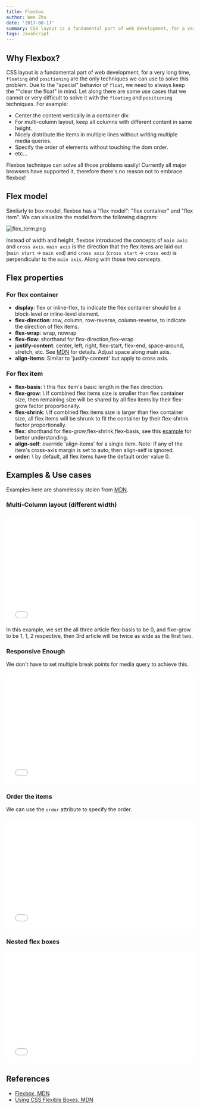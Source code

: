 ```yaml
---
title: Flexbox
author: Wen Zhu
date: '2017-08-17'
summary: CSS layout is a fundamental part of web development, for a very long time, "floating" and "positioning" are the only techniques we can use to solve this problem. However, "floating" and "positioning" are always a headache to front end developer, It is time to embrace Flexbox!
tags: JavaScript
---
```


## Why Flexbox?

CSS layout is a fundamental part of web development, for a very long time, `floating` and `positioning` are the only techniques we can use to solve this problem. Due to the "special" behavior of `float`, we need to always keep the ""clear the float" in mind. Let along there are some use cases that we cannot or very difficult to solve it with the `floating` and `positioning` techniques. For example:
 - Center the content vertically in a container div.
 - For multi-column layout, keep all columns with different content in same height.
 - Nicely distribute the items in multiple lines without writing multiple media queries.
 - Specify the order of elements without touching the dom order.
 - etc...

Flexbox technique can solve all those problems easily! Currently all major browsers have supported it, therefore there's no reason not to embrace flexbox!
 
## Flex model

Similarly to box model, flexbox has a "flex model": "flex container" and "flex item". We can visualize the model from the following diagram:
<div>
<img src="https://mdn.mozillademos.org/files/3739/flex_terms.png" alt='flex_term.png'></div>

Instead of width and height, flexbox introduced the concepts of `main axis` and `cross axis`. `main axis` is the direction that the flex items are laid out (`main start` -> `main end`) and `cross axis` (`cross start` -> `cross end`) is perpendicular to the `main axis`. Along with those two concepts.

## Flex properties

### For flex container

 - **display**: flex or inline-flex, to indicate the flex container should be a block-level or inline-level element.
 - **flex-direction**: row, column, row-reverse, column-reverse, to indicate the direction of flex items.
 - **flex-wrap**: wrap, nowrap
 - **flex-flow**: shorthand for flex-direction,flex-wrap
 - **justify-content**: center, left, right, flex-start, flex-end, space-around, stretch, etc. See [MDN](https://developer.mozilla.org/en-US/docs/Web/CSS/justify-content) for details. Adjust space along main axis.
 - **align-items**: Similar to 'justify-content' but apply to cross axis.

### For flex item

 - **flex-basis**: \\<width> this flex item's basic length in the flex direction.
 - **flex-grow**: \\<number> If combined flex items size is smaller than flex container size, then remaining size will be shared by all flex items by their flex-grow factor proportionally.
 - **flex-shrink**: \\<number> If combined flex items size is larger than flex container size, all flex items will be shrunk to fit the container by their flex-shrink factor proportionally.
 - **flex**: shorthand for flex-grow,flex-shrink,flex-basis, see this [example](https://css-tricks.com/almanac/properties/f/flex-shrink/) for better understanding.
 - **align-self**: override 'align-items' for a single item. Note: If any of the item's cross-axis margin is set to auto, then align-self is ignored.
 - **order**: \\<number> by default, all flex items have the default order value 0.
 
## Examples & Use cases

Examples here are shamelessly stolen from [MDN](https://developer.mozilla.org/en-US/docs/Web/CSS/CSS_Flexible_Box_Layout/Using_CSS_flexible_boxes).

### Multi-Column layout (different width)

<iframe width="100%" height="300" src="//jsfiddle.net/coderwz/qo3w4hq7/1/embedded/result,html,css/" allowfullscreen="allowfullscreen" frameborder="0"></iframe>
In this example, we set the all three article flex-basis to be 0, and flxe-grow to be 1, 1, 2 respective, then 3rd article will be twice  as wide as the first two.

### Responsive Enough

We don't have to set multiple break points for media query to achieve this.
<iframe width="100%" height="300" src="//jsfiddle.net/coderwz/tcdh47hw/embedded/result,html,css/" allowfullscreen="allowfullscreen" frameborder="0"></iframe>

### Order the items

We can use the `order` attribute to specify the order.
<iframe width="100%" height="300" src="//jsfiddle.net/coderwz/nue8ntra/embedded/result,html,css/" allowfullscreen="allowfullscreen" frameborder="0"></iframe>

### Nested flex boxes

<iframe width="100%" height="300" src="//jsfiddle.net/spoiledPiggy/jh1scbpL/embedded/result,html,css/" allowfullscreen="allowfullscreen" frameborder="0"></iframe>

## References

 - [Flexbox, MDN](https://developer.mozilla.org/en-US/docs/Learn/CSS/CSS_layout/Flexbox)
 - [Using CSS Flexible Boxes,  MDN](https://developer.mozilla.org/en-US/docs/Web/CSS/CSS_Flexible_Box_Layout/Using_CSS_flexible_boxes)
